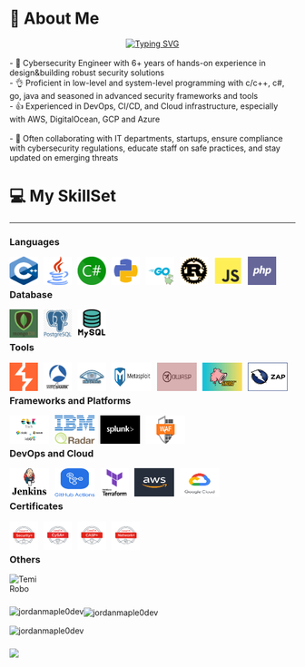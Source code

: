 # 💫 About Me

<div align="center">
  <a href="https://git.io/typing-svg"><img src="https://readme-typing-svg.herokuapp.com?font=Pacifico&pause=1000&center=true&vCenter=true&width=670&height=100&lines=Cybersecurity+Engineer;6%2B+years+experience;Always+learning+new+tech" alt="Typing SVG" /></a>
</div>

<br/>
- 🔐 Cybersecurity Engineer with 6+ years of hands-on experience in design&building robust security solutions<br/>
- 👌 Proficient in low-level and system-level programming with c/c++, c#, go, java and seasoned in advanced security frameworks and tools<br/>
- 👍 Experienced in DevOps, CI/CD, and Cloud infrastructure, especially with AWS, DigitalOcean, GCP and Azure<br/>
<br/>
- 🤝 Often collaborating with IT departments, startups, ensure compliance with cybersecurity regulations, educate staff on safe practices, and stay updated on emerging threats<br/>

# 💻 My SkillSet
---

### Languages

<img align="left" alt="C" width="50px" height="50px" style="padding-right:10px;" src="c++.png" />
<img align="left" alt="Java" width="50px" style="padding-right:10px;" src="java.png" />
<img align="left" alt="C#" width="50px" style="padding-right:10px;" src="csharp.png" />
<img align="left" alt="Python" width="50px" style="padding-right:10px;" src="python.png" />
<img align="left" alt="Go" width='50px' style="padding-right:10px;" src="go.png" />
<img align="left" alt="Rust" width="50px" style="padding-right:10px;" src="rust.png" />
<img align="left" alt="TypeScript" width="50px" style="padding-right:10px;" src="javascript.png" />
<img align="left" alt="php" width="50px" style="padding-right:10px;" src="php.png" />
<br/>
<br/>

### Database

<img align="left" alt="MongoDB" width="50px" style="padding-right:10px;" src="mongodb.png" />
<img align="left" alt="PostgreSQL" width="50px" style="padding-right:10px;" src="postresql.png" />
<img align="left" alt="MySQL" width="50px" style="padding-right:10px;" src="sql.png" /><br/>
<br/>

### Tools

<img align="left" alt="BurpSuite" width="50px" style="padding-right:10px;" src="burpsuite.png" />
<img align="left" alt="Wireshark" width="50px" style="padding-right:10px;" src="wireshark.png" />
<img align="left" alt="Nmap" width="50px" style="padding-right:10px;" src="nmap.jpg" />
<img align="left" alt="Metasploit" width="70px" height="50px" style="padding-right:10px;" src="metasploit.png" />
<img align="left" alt="Owasp" width="70px" height="50px" style="padding-right:10px;" src="owasp.jpg" />
<img align="left" alt="Snort" width="70px" height="50px" style="padding-right:10px;" src="snort.jpg" />
<img align="left" alt="ZAP" width="70px" height="50px" style="padding-right:10px;" src="zap.png" /><br/>

<br/>

### Frameworks and Platforms

<img align="left" alt="ELK stack" width="70px" height="50px" style="padding-right:10px;" src="elk.png" />
<img align="left" alt="IBM QRadar" width="70px" height="50px" style="padding-right:10px;" src="qradar.png" />
<img align="left" alt="Splunk" width="70px" height="50px" style="padding-right:10px;" src="splunk.png" />
<img align="left" alt="WAF" width="70px" height="50px" style="padding-right:10px;" src="waf.png" /><br/>

<br/>

### DevOps and Cloud

<img align="left" alt="Jenkins" width="70px" height="50px" style="padding-right:10px;" src="jenkins.png" />
<img align="left" alt="Github Actions" width="70px" height="50px" style="padding-right:10px;" src="github actions.png" />
<img align="left" alt="Terraform" width="50px" style="padding-right:10px;" src="terraform.png" />
<img align="left" alt="AWS" width="70px" height="50px" style="padding-right:10px;" src="aws.png" />
<img align="left" alt="GCP" width="70px" height="50px" style="padding-right:10px;" src="gcp.png" /><br/>

<br/>

### Certificates

<img align="left" alt="Security" width="50px" style="padding-right:10px;" src="security.png" />
<img align="left" alt="CySa" width="50px" style="padding-right:10px;" src="cysa.png" />
<img align="left" alt="CaSp" width="50px" style="padding-right:10px;" src="casp.png" />
<img align="left" alt="Network+" width="50px" style="padding-right:10px;" src="network.png" /><br/>
<br/>

### Others

<img title="Temi Robo" align="left" alt="Temi Robo" width="50px" style="padding-right:10px;" src="https://user-images.githubusercontent.com/67447840/220040155-de098efa-a4c3-42d3-ae99-724e09360704.png" /><br /><br />

### 
<p><img align="left" src="https://github-readme-stats.vercel.app/api/top-langs?username=jordanmaple0dev&show_icons=true&locale=en&layout=compact&theme=onedark" alt="jordanmaple0dev" /></p>

<p><img align="center" src="https://github-readme-stats.vercel.app/api?username=jordanmaple0dev&show_icons=true&locale=en&theme=onedark" alt="jordanmaple0dev" /></p>

<p><img align="center" src="https://github-readme-streak-stats.herokuapp.com/?user=jordanmaple0dev&theme=onedark" alt="jordanmaple0dev" /></p>

### 
<img src="https://github-profile-trophy.vercel.app/?username=jordanmaple0dev&theme=gruvbox&title=Stars,Followers,Commits,PullRequest,Issues,Repositories" />

